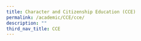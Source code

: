 ```yaml
---
title: Character and Citizenship Education (CCE)
permalink: /academic/CCE/cce/
description: ""
third_nav_title: CCE
---
```

